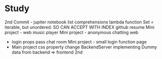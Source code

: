 # Study

2nd Commit - jupiter notebook
list comprehensions
lambda function
Set = iterable, but unordered. SO CAN ACCEPT WITH INDEX
github resume
Mini project - web music player
Mini project - anonymous chatting web
  - login props pass chat room
Mini project - small login function page
  - Main project css property change
BackendServer implementing
Dummy data from backend => frontend 2nd

